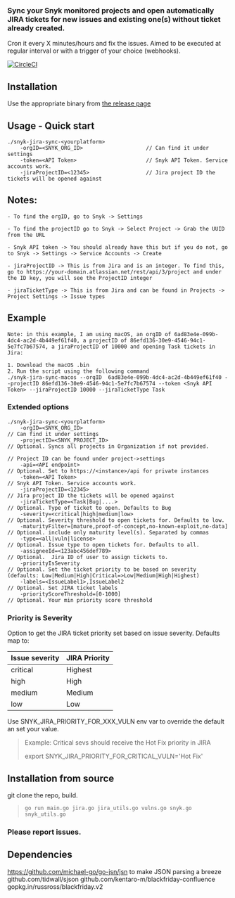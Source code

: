 
### Sync your Snyk monitored projects and open automatically JIRA tickets for new issues and existing one(s) without ticket already created.
Cron it every X minutes/hours and fix the issues.
Aimed to be executed at regular interval or with a trigger of your choice (webhooks).


[![CircleCI](https://circleci.com/gh/snyk-tech-services/jira-tickets-for-new-vulns.svg?style=svg)](https://circleci.com/gh/snyk-tech-services/jira-tickets-for-new-vulns)

## Installation
Use the appropriate binary from [the release page](https://github.com/snyk-tech-services/jira-tickets-for-new-vulns/releases)


## Usage - Quick start
```
./snyk-jira-sync-<yourplatform> 
    -orgID=<SNYK_ORG_ID>                    // Can find it under settings
    -token=<API Token>                      // Snyk API Token. Service accounts work.
    -jiraProjectID=<12345>                  // Jira project ID the tickets will be opened against
```
## Notes:
```
- To find the orgID, go to Snyk -> Settings

- To find the projectID go to Snyk -> Select Project -> Grab the UUID from the URL

- Snyk API token -> You should already have this but if you do not, go to Snyk -> Settings -> Service Accounts -> Create 

- jiraProjectID -> This is from Jira and is an integer. To find this, go to https://your-domain.atlassian.net/rest/api/3/project and under the ID key, you will see the ProjectID integer

- jiraTicketType -> This is from Jira and can be found in Projects -> Project Settings -> Issue types
```

## Example 
```
Note: in this example, I am using macOS, an orgID of 6ad83e4e-099b-4dc4-ac2d-4b449ef61f40, a projectID of 86efd136-30e9-4546-94c1-5e7fc7b67574, a jiraProjectID of 10000 and opening Task tickets in Jira: 

1. Download the macOS .bin
2. Run the script using the following command
./snyk-jira-sync-macos --orgID  6ad83e4e-099b-4dc4-ac2d-4b449ef61f40 --projectID 86efd136-30e9-4546-94c1-5e7fc7b67574 --token <Snyk API Token> --jiraProjectID 10000 --jiraTicketType Task

```

### Extended options
```
./snyk-jira-sync-<yourplatform> 
    -orgID=<SNYK_ORG_ID>                                                // Can find it under settings
    -projectID=<SNYK_PROJECT_ID>                                        // Optional. Syncs all projects in Organization if not provided.
                                                                        // Project ID can be found under project->settings
    -api=<API endpoint>                                                 // Optional. Set to https://<instance>/api for private instances
    -token=<API Token>                                                  // Snyk API Token. Service accounts work.
    -jiraProjectID=<12345>                                              // Jira project ID the tickets will be opened against
    -jiraTicketType=<Task|Bug|....>                                     // Optional. Type of ticket to open. Defaults to Bug
    -severity=<critical|high|medium|low>                                // Optional. Severity threshold to open tickets for. Defaults to low.
    -maturityFilter=[mature,proof-of-concept,no-known-exploit,no-data]  // Optional. include only maturity level(s). Separated by commas
    -type=<all|vuln|license>                                            // Optional. Issue type to open tickets for. Defaults to all.
    -assigneeId=<123abc456def789>                                       // Optional.  Jira ID of user to assign tickets to.
    -priorityIsSeverity                                                 // Optional. Set the ticket priority to be based on severity (defaults: Low|Medium|High|Critical=>Low|Medium|High|Highest)
    -labels=<IssueLabel1>,IssueLabel2                                   // Optional. Set JIRA ticket labels
    -priorityScoreThreshold=[0-1000]                                    // Optional. Your min priority score threshold
```

### Priority is Severity
Option to get the JIRA ticket priority set based on issue severity.
Defaults map to:

Issue severity | JIRA Priority
----- | -----
critical | Highest
high | High
medium | Medium
low | Low

Use SNYK_JIRA_PRIORITY_FOR_XXX_VULN env var to override the default an set your value.
> Example:
> Critical sevs should receive the Hot Fix priority in JIRA
>
> export SNYK_JIRA_PRIORITY_FOR_CRITICAL_VULN='Hot Fix'

## Installation from source
git clone the repo, build.
> `go run main.go jira.go jira_utils.go vulns.go snyk.go snyk_utils.go`


### Please report issues.

## Dependencies
https://github.com/michael-go/go-jsn/jsn to make JSON parsing a breeze
github.com/tidwall/sjson
github.com/kentaro-m/blackfriday-confluence
gopkg.in/russross/blackfriday.v2


